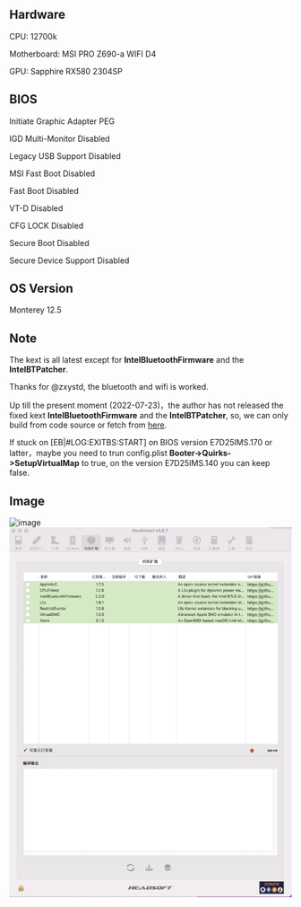 ## Hardware
CPU: 12700k

Motherboard: MSI PRO Z690-a WIFI D4

GPU: Sapphire RX580 2304SP

## BIOS
Initiate Graphic Adapter PEG

IGD Multi-Monitor Disabled

Legacy USB Support Disabled

MSI Fast Boot Disabled

Fast Boot Disabled

VT-D Disabled

CFG LOCK Disabled

Secure Boot Disabled

Secure Device Support Disabled

## OS Version
Monterey 12.5

## Note

The kext is all latest except for **IntelBluetoothFirmware** and the **IntelBTPatcher**.

Thanks for @zxystd, the bluetooth and wifi is worked.

Up till the present moment (2022-07-23)，the author has not released the fixed kext **IntelBluetoothFirmware** and the **IntelBTPatcher**, so, we can only build from code source or fetch from [here](https://github.com/OpenIntelWireless/IntelBluetoothFirmware/issues/369).

If stuck on [EB|#LOG:EXITBS:START] on BIOS version E7D25IMS.170 or latter，maybe you need to trun config.plist **Booter->Quirks->SetupVirtualMap** to true, on the version E7D25IMS.140 you can keep false.

## Image

![image](./%E6%88%AA%E5%B1%8F2022-07-23%2010.41.15.png)
![image](./%E6%88%AA%E5%B1%8F2022-07-23%2011.19.20.png)